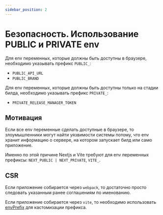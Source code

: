 ```yaml
---
sidebar_position: 2
---
```


# Безопасность. Использование PUBLIC и PRIVATE env

Для env переменных, которые должны быть доступны в браузере, необходимо указывать префикс `PUBLIC_`:
- `PUBLIC_API_URL`
- `PUBLIC_BRAND`

Для env переменных, которые должны быть доступны только на стадии билда, необходимо указывать префикс `PRIVATE_`:
- `PRIVATE_RELEASE_MANAGER_TOKEN`

## Мотивация

Если все env переменные сделать доступные в браузере, то злоумышленники могут найти уязвимости системы потому, что env хранит информацию о сервере, на котором запускает билд или само приложение.

Именно по этой причине Nextjs и Vite требуют для env переменных префиксы: `NEXT_PUBLIC | NEXT_PRIVATE`, `VITE_`.

## CSR

Если приложение собирается через `webpack`, то достаточно просто следовать указанным ранее соглашениям по именованию.

Если приложение собирается через `vite`, то необходимо использовать [envPrefix](https://vitejs.dev/config/shared-options.html#envprefix) для кастомизации префикса.
